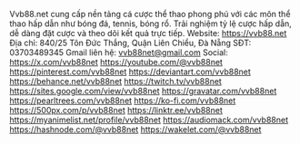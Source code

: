 Vvb88.net cung cấp nền tảng cá cược thể thao phong phú với các môn thể thao hấp dẫn như bóng đá, tennis, bóng rổ. Trải nghiệm tỷ lệ cược hấp dẫn, dễ dàng đặt cược và theo dõi kết quả trực tiếp.
Website: https://vvb88.net
Địa chỉ: 840/25 Tôn Đức Thắng, Quận Liên Chiểu, Đà Nẵng
SĐT: 03703489345
Gmail liên hệ: vvb88net@gmail.com
Social:
https://x.com/vvb88net
https://youtube.com/@vvb88net
https://pinterest.com/vvb88net
https://deviantart.com/vvb88net
https://behance.net/vvb88net
https://twitch.tv/vvb88net
https://sites.google.com/view/vvb88net
https://gravatar.com/vvb88net
https://pearltrees.com/vvb88net
https://ko-fi.com/vvb88net
https://500px.com/p/vvb88net
https://linktr.ee/vvb88net
https://myanimelist.net/profile/vvb88net
https://audiomack.com/vvb88net
https://hashnode.com/@vvb88net
https://wakelet.com/@vvb88net